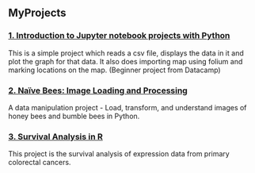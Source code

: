 ## MyProjects

### [1. Introduction to Jupyter notebook projects with Python](https://github.com/Jasmy118/MyProjects/tree/master/Project%201)
This is a simple project which reads a csv file, displays the data in it and plot the graph for that data.
It also does importing map using folium and marking locations on the map.
(Beginner project from Datacamp)
### [2. Naïve Bees: Image Loading and Processing](https://github.com/Jasmy118/MyProjects/tree/master/Project%202)
A data manipulation project - Load, transform, and understand images of honey bees and bumble bees in Python.
### [3. Survival Analysis in R](https://github.com/Jasmy118/MyProjects/tree/master/Project%203)
This project is the survival analysis of expression data from primary colorectal cancers.
